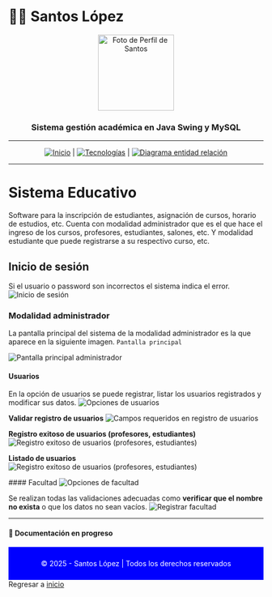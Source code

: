 # 🧑‍💻 Santos López 

<div align="center">
  <img src="img/santoslopez.png" alt="Foto de Perfil de Santos" width="150"/>
  <h3>Sistema gestión académica en Java Swing y MySQL</h3>
  <!--p>
    <strong>Ingeniero de Software y Desarrollador Web</strong><br/>
    Especializado en desarrollo web full stack, apasionado por soluciones digitales.
  </p-->
</div>

---

<div align="center">
  <a href="README.md"><img src="https://img.shields.io/badge/-Inicio-007bff?logo=home&logoColor=fff" alt="Inicio"/></a> | 
  <a href="tecnologias.md"><img src="https://img.shields.io/badge/-Tecnologias-28a745?logo=project-diagram&logoColor=fff" alt="Tecnologías"/></a> |
  <!--a href="educacion.md"><img src="https://img.shields.io/badge/-Educación-ff6347?logo=tools&logoColor=fff" alt="Educación"/></a> |-->
  <a href="diagramaer.md"><img src="https://img.shields.io/badge/-Diagrama entidad relación-007bff?logo=envelope&logoColor=fff" alt="Diagrama entidad relación"/></a>
</div>

---

# Sistema Educativo
Software para la inscripción de estudiantes, asignación de cursos, horario de estudios,
etc. Cuenta con modalidad administrador que es el que hace el ingreso de los cursos, profesores, estudiantes, salones, etc.
Y modalidad estudiante que puede registrarse a su respectivo curso, etc. 

## Inicio de sesión
Si el usuario o password son incorrectos el sistema indica el error.
![Inicio de sesión](imagen-proyecto/1.webp)

### Modalidad administrador
La pantalla principal del sistema de la modalidad administrador es la que aparece en la siguiente imagen.
<code>Pantalla principal</code>

![Pantalla principal administrador](imagen-proyecto/2.webp)

#### Usuarios
En la opción de usuarios se puede registrar, listar los usuarios registrados y modificar sus datos.
![Opciones de usuarios](imagen-proyecto/3.webp)

**Validar registro de usuarios**
![Campos requeridos en registro de usuarios](imagen-proyecto/4.webp)

**Registro exitoso de usuarios (profesores, estudiantes)**
![Registro exitoso de usuarios (profesores, estudiantes)](imagen-proyecto/5.webp)

**Listado de usuarios**
![Registro exitoso de usuarios (profesores, estudiantes)](imagen-proyecto/6.webp)

#### Facultad
![Opciones de facultad](imagen-proyecto/7.webp)

Se realizan todas las validaciones adecuadas como **verificar que el nombre no exista** o que los datos no sean vacíos.
![Registrar facultad](imagen-proyecto/8.webp)

---

#### 📄 Documentación en progreso
<div align="center" style="background-color: blue; color: white; padding: 10px;">
  <p>© 2025 - Santos López | Todos los derechos reservados</p>
</div>
Regresar a <a href="https://github.com/santoslopez">inicio</a>
